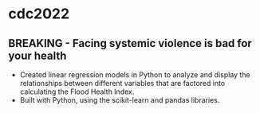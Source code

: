 # cdc2022
<h2> BREAKING - Facing systemic violence is bad for your health </h2>
<ul> 
<li> Created linear regression models in Python to analyze and display the relationships between different variables that are factored into calculating the Flood Health Index.
<li> Built with Python, using the scikit-learn and pandas libraries.
</ul>
